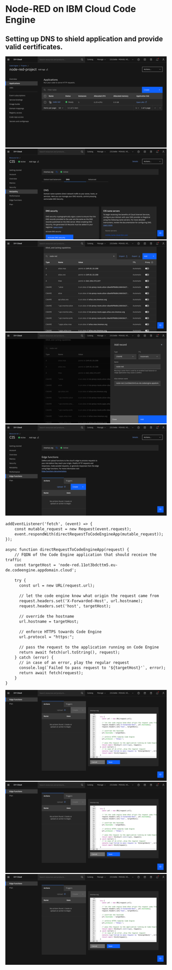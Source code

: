 # Node-RED on IBM Cloud Code Engine
## Setting up DNS to shield application and provide valid certificates.

![i010.png](/images/i010.png)
![i011.png](/images/i011.png)
![i012.png](/images/i012.png)
![i013.png](/images/i013.png)
![i014.png](/images/i014.png)

```
addEventListener('fetch', (event) => {
    const mutable_request = new Request(event.request);
    event.respondWith(directRequestToCodeEngineApp(mutable_request));
});
 
async function directRequestToCodeEngineApp(request) {
    // FQDN of the Code Engine application that should receive the traffic
    const targetHost = 'node-red.11ot3bdcttm5.eu-de.codeengine.appdomain.cloud';
     
    try {
      const url = new URL(request.url);
 
      // let the code engine know what origin the request came from
      request.headers.set('X-Forwarded-Host', url.hostname);
      request.headers.set('host', targetHost);
 
      // override the hostname
      url.hostname = targetHost;
 
      // enforce HTTPS towards Code Engine
      url.protocol = "https:";
     
      // pass the request to the application running on Code Engine
      return await fetch(url.toString(), request);
    } catch (error) {
      // in case of an error, play the regular request
      console.log(`Failed to pass request to '${targetHost}'`, error);
      return await fetch(request);
    }
}
```

![i015.png](/images/i015.png)
![i015.png](/images/i015.png)
![i015.png](/images/i015.png)
